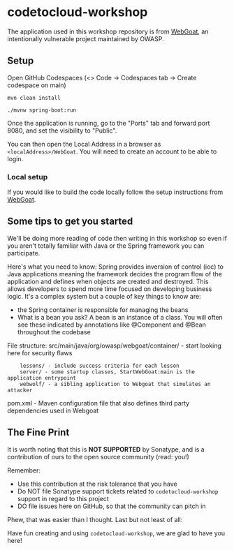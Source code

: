 # codetocloud-workshop

The application used in this workshop repository is from [WebGoat](https://github.com/WebGoat/WebGoat), an intentionally vulnerable project maintained by OWASP.

## Setup

Open GitHub Codespaces (<> Code -> Codespaces tab -> Create codespace on main)

`mvn clean install`

`./mvnw spring-boot:run`

Once the application is running, go to the "Ports" tab and forward port 8080, and set the visibility to "Public".

You can then open the Local Address in a browser as `<localAddress>/WebGoat`. You will need to create an account to be able to login.

### Local setup

If you would like to build the code locally follow the setup instructions from [WebGoat](https://github.com/WebGoat/WebGoat#readme).

## Some tips to get you started

We'll be doing more reading of code then writing in this workshop so even if you aren't totally familiar with Java or the Spring framework you can participate.

Here's what you need to know: Spring provides inversion of control (ioc) to Java applications meaning the framework decides the program flow of the application and defines when objects are created and destroyed. This allows developers to spend more time focused on developing business logic. It's a complex system but a couple of key things to know are:
- the Spring container is responsible for managing the beans
- What is a bean you ask? A bean is an instance of a class. You will often see these indicated by annotations like @Component and @Bean throughout the codebase

File structure:
src/main/java/org/owasp/webgoat/container/ - start looking here for security flaws

        lessons/ - include success criteria for each lesson
        server/ - some startup classes, StartWebGoat:main is the application entrypoint
        webwolf/ - a sibling application to Webgoat that simulates an attacker

pom.xml - Maven configuration file that also defines third party dependencies used in Webgoat

## The Fine Print

It is worth noting that this is **NOT SUPPORTED** by Sonatype, and is a contribution of ours
to the open source community (read: you!)

Remember:

* Use this contribution at the risk tolerance that you have
* Do NOT file Sonatype support tickets related to `codetocloud-workshop` support in regard to this project
* DO file issues here on GitHub, so that the community can pitch in

Phew, that was easier than I thought. Last but not least of all:

Have fun creating and using `codetocloud-workshop`, we are glad to have you here!
